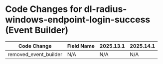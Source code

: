 # Code Changes for dl-radius-windows-endpoint-login-success (Event Builder)

| Code Change | Field Name | 2025.13.1 | 2025.14.1 |
|-------------|------------|-----------|------------|
| removed_event_builder | N/A | N/A | N/A |